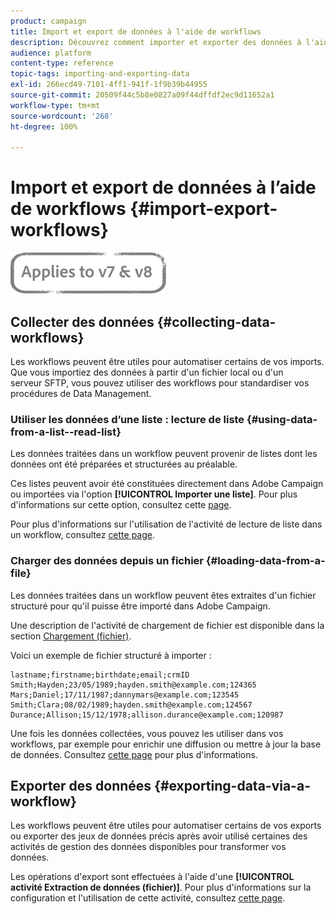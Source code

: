```yaml
---
product: campaign
title: Import et export de données à l'aide de workflows
description: Découvrez comment importer et exporter des données à l'aide de workflows dans Campaign Classic.
audience: platform
content-type: reference
topic-tags: importing-and-exporting-data
exl-id: 266ecd49-7101-4ff1-941f-1f9b39b44955
source-git-commit: 20509f44c5b8e0827a09f44dffdf2ec9d11652a1
workflow-type: tm+mt
source-wordcount: '268'
ht-degree: 100%

---
```


# Import et export de données à l’aide de workflows {#import-export-workflows}

![](../../assets/common.svg)

## Collecter des données {#collecting-data-workflows}

Les workflows peuvent être utiles pour automatiser certains de vos imports. Que vous importiez des données à partir d&#39;un fichier local ou d&#39;un serveur SFTP, vous pouvez utiliser des workflows pour standardiser vos procédures de Data Management.

### Utiliser les données d’une liste : lecture de liste {#using-data-from-a-list--read-list}

Les données traitées dans un workflow peuvent provenir de listes dont les données ont été préparées et structurées au préalable.

Ces listes peuvent avoir été constituées directement dans Adobe Campaign ou importées via l&#39;option **[!UICONTROL Importer une liste]**. Pour plus d&#39;informations sur cette option, consultez cette [page](../../platform/using/about-generic-imports-exports.md).

Pour plus d&#39;informations sur l&#39;utilisation de l&#39;activité de lecture de liste dans un workflow, consultez [cette page](../../workflow/using/read-list.md).

### Charger des données depuis un fichier {#loading-data-from-a-file}

Les données traitées dans un workflow peuvent êtes extraites d&#39;un fichier structuré pour qu&#39;il puisse être importé dans Adobe Campaign.

Une description de l&#39;activité de chargement de fichier est disponible dans la section [Chargement (fichier)](../../workflow/using/data-loading--file-.md).

Voici un exemple de fichier structuré à importer :

```
lastname;firstname;birthdate;email;crmID
Smith;Hayden;23/05/1989;hayden.smith@example.com;124365
Mars;Daniel;17/11/1987;dannymars@example.com;123545
Smith;Clara;08/02/1989;hayden.smith@example.com;124567
Durance;Allison;15/12/1978;allison.durance@example.com;120987
```

Une fois les données collectées, vous pouvez les utiliser dans vos workflows, par exemple pour enrichir une diffusion ou mettre à jour la base de données. Consultez [cette page](../../workflow/using/how-to-use-workflow-data.md) pour plus d&#39;informations.

## Exporter des données {#exporting-data-via-a-workflow}

Les workflows peuvent être utiles pour automatiser certains de vos exports ou exporter des jeux de données précis après avoir utilisé certaines des activités de gestion des données disponibles pour transformer vos données.

Les opérations d&#39;export sont effectuées à l&#39;aide d&#39;une **[!UICONTROL activité Extraction de données (fichier)]**. Pour plus d&#39;informations sur la configuration et l&#39;utilisation de cette activité, consultez [cette page](../../workflow/using/extraction--file-.md).
